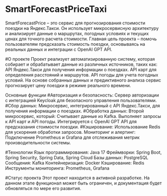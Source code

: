 # SmartForecastPriceTaxi


SmartForecastPrice – это сервис для прогнозирования стоимости поездки на Яндекс.Такси. Он использует микросервисную архитектуру и анализирует данные о маршрутах, погодных условиях и текущих ценах для точного расчета стоимости. Главная цель проекта – помочь пользователям предсказать стоимость поездки, основываясь на реальных данных и интеграции с OpenAI GPT API.

#О проекте
Проект реализует автоматизированную систему, которая собирает и обрабатывает данные из различных источников, таких как:
  API Яндекс.Такси для получения информации о поездках.
  API карт для определения расстояний и маршрутов.
  API погоды для учета погодных условий.
На основе собранных данных и предиктивного анализа сервис прогнозирует цену поездки в режиме реального времени.

Основные функции
#Авторизация и безопасность:
  Сервер авторизации с интеграцией Keycloak для безопасного управления пользователями.
#Сбор данных:
  Микросервис, интегрированный с API Яндекс.Такси, для получения информации о поездках.
#Обработка данных:
Второй микросервис, который:
  Считывает данные из Kafka.
  Выполняет запросы к API карт и API погоды.
  Интегрируется с OpenAI GPT API для предсказания стоимости поездки.
#Кэширование:
  Использование Redis для ускорения обработки запросов.
  Мониторинг и алертинг:
  Подключение Prometheus и Grafana для отслеживания метрик производительности системы.

#Технологии
Язык программирования: Java 17
Фреймворки: Spring Boot, Spring Security, Spring Data, Spring Cloud
Базы данных: PostgreSQL
Сообщения: Kafka
Контейнеризация: Docker
Кэширование: Redis
Инструменты мониторинга: Prometheus, Grafana

#Статус проекта
Этот проект находится в активной разработке. На данном этапе функционал может быть ограничен, и документация будет обновляться по мере его развития.

